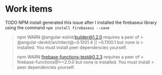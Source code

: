 # Work items

TODO NPM install generated this issue after I installed the firebaseui library using the command `npm install firebaseui --save`

> npm WARN @angular-eslint/builder@1.2.0 requires a peer of > @angular-devkit/architect@~0.1001.4 || ~0.1100.1 but none is > installed. You must install peer dependencies yourself.
>
> npm WARN firebase-functions-test@0.2.3 requires a peer of > firebase-functions@>=2.0.0 but none is installed. You must install > peer dependencies yourself.
